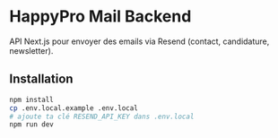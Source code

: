 # HappyPro Mail Backend

API Next.js pour envoyer des emails via Resend (contact, candidature, newsletter).

## Installation

```bash
npm install
cp .env.local.example .env.local
# ajoute ta clé RESEND_API_KEY dans .env.local
npm run dev
